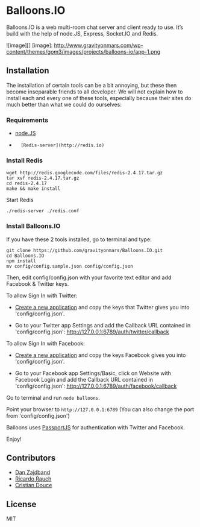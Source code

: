Balloons.IO
===========

Balloons.IO is a web multi-room chat server and client ready to use.
It’s build with the help of node.JS, Express, Socket.IO and Redis. 
 
 ![image][]
  [image]: http://www.gravityonmars.com/wp-content/themes/gom3/images/projects/balloons-io/app-1.png

## Installation

The installation of certain tools can be a bit annoying, but these then
become inseparable friends to all developer. We will not explain how
to install each and every one of these tools, especially because their
sites do much better than what we could do ourselves:

### Requirements

-   [node.JS](http://nodejs.org)
-		[Redis-server](http://redis.io)


### Install Redis

    wget http://redis.googlecode.com/files/redis-2.4.17.tar.gz
    tar xvf redis-2.4.17.tar.gz
    cd redis-2.4.17
    make && make install

Start Redis

`./redis-server ./redis.conf`


### Install Balloons.IO

If you have these 2 tools installed, go to terminal and type:

    git clone https://github.com/gravityonmars/Balloons.IO.git
    cd Balloons.IO
    npm install
    mv config/config.sample.json config/config.json

Then, edit config/config.json with your favorite text editor and add Facebook & Twitter keys.

To allow Sign In with Twitter: 

- [Create a new application](https://dev.twitter.com/apps/new) and copy the keys that Twitter gives you into 'config/config.json'. 

- Go to your Twitter app Settings and add the Callback URL contained in 'config/config.json': http://127.0.0.1:6789/auth/twitter/callback

To allow Sign In with Facebook:

- [Create a new application](https://developers.facebook.com/apps) and copy the keys Facebook gives you into 'config/config.json'.

- Go to your Facebook app Settings/Basic, click on Website with Facebook Login and add the Callback URL contained in 'config/config.json':
http://127.0.0.1:6789/auth/facebook/callback

Go to terminal and run `node balloons`.

Point your browser to `http://127.0.0.1:6789` (You can also change the port from 'config/config.json')

Balloons uses [PassportJS](http://passportjs.org) for authentication with Twitter and Facebook.

Enjoy!


## Contributors 
- [Dan Zajdband](https://twitter.com/dzajdband)
- [Ricardo Rauch](https://twitter.com/gravityonmars)
- [Cristian Douce](https://twitter.com/dzajdband)









## License 

MIT
